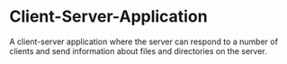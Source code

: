 # Client-Server-Application
A client-server application where the server can respond to a number of clients and send information about files and directories on the server. 
